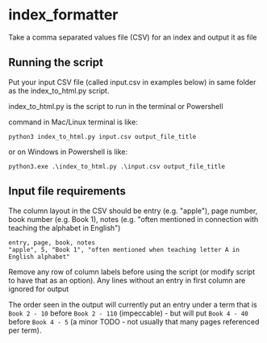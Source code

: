 # index_formatter
Take a comma separated values file (CSV) for an index and output it as file

## Running the script

Put your input CSV file (called input.csv in examples below) in same folder as the index_to_html.py script.

index_to_html.py is the script to run in the terminal or Powershell

command in Mac/Linux terminal is like: 

`python3 index_to_html.py input.csv output_file_title`

or on Windows in Powershell is like: 

`python3.exe .\index_to_html.py .\input.csv output_file_title`

## Input file requirements
The column layout in the CSV should be entry (e.g. "apple"), page number, book number (e.g. Book 1), notes (e.g. "often mentioned in connection with teaching the alphabet in English")

```
entry, page, book, notes
"apple", 5, "Book 1", "often mentioned when teaching letter A in English alphabet"
```

Remove any row of column labels before using the script (or modify script to have that as an option). Any lines without an entry in first column are ignored for output

The order seen in the output will currently put an entry under a term that is `Book 2 - 10` before `Book 2 - 110` (impeccable) - but will put `Book 4 - 40` before `Book 4 - 5` (a minor TODO - not usually that many pages referenced per term).


